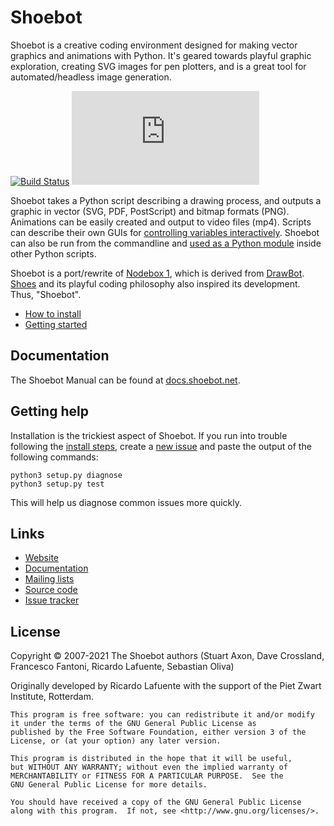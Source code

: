 # Shoebot

Shoebot is a creative coding environment designed for making vector graphics and
animations with Python. It's geared towards playful graphic exploration,
creating SVG images for pen plotters, and is a great tool for automated/headless
image generation.

[![Build Status](https://github.com/shoebot/shoebot/actions/workflows/test.yml/badge.svg)](https://github.com/shoebot/shoebot/actions/workflows/test.yml)
[![Matrix channel](https://img.shields.io/matrix/shoebot:matrix.org)](https://matrix.to/#/#shoebot:matrix.org)

Shoebot takes a Python script describing a drawing process, and outputs a
graphic in vector (SVG, PDF, PostScript) and bitmap formats (PNG). Animations
can be easily created and output to video files (mp4). Scripts can describe
their own GUIs for [controlling variables
interactively](https://docs.shoebot.net/live.html). Shoebot can also be run from
the commandline and [used as a Python
module](https://docs.shoebot.net/advanced.html#using-shoebot-as-a-python-module)
inside other Python scripts.

Shoebot is a port/rewrite of [Nodebox
1](http://nodebox.net/code/index.php/Home), which is derived from
[DrawBot](http://drawbot.com). [Shoes](http://shoesrb.com/) and its playful
coding philosophy also inspired its development. Thus, "Shoebot".   

* [How to install](http://docs.shoebot.net/en/latest/install.html)
* [Getting started](https://docs.shoebot.net/en/latest/getstarted.html)

## Documentation

The Shoebot Manual can be found at [docs.shoebot.net](https://docs.shoebot.net/).

## Getting help

Installation is the trickiest aspect of Shoebot. If you run into trouble
following the [install steps](https://docs.shoebot.net/install.html), create a
[new issue](https://github.com/shoebot/shoebot/issues/new) and paste the output
of the following commands:

    python3 setup.py diagnose
    python3 setup.py test

This will help us diagnose common issues more quickly.


Links
-----

  * [Website](http://shoebot.net)
  * [Documentation](http://shoebot.readthedocs.org)
  * [Mailing lists](http://tinkerhouse.net/shoebot/devel)
  * [Source code](http://github.com/shoebot/shoebot)
  * [Issue tracker](http://github.com/shoebot/shoebot/issues)


License
-------

Copyright &copy; 2007-2021 The Shoebot authors (Stuart Axon, Dave Crossland,
Francesco Fantoni, Ricardo Lafuente, Sebastian Oliva)

Originally developed by Ricardo Lafuente with the support of the Piet Zwart
Institute, Rotterdam.

    This program is free software: you can redistribute it and/or modify
    it under the terms of the GNU General Public License as
    published by the Free Software Foundation, either version 3 of the
    License, or (at your option) any later version.

    This program is distributed in the hope that it will be useful,
    but WITHOUT ANY WARRANTY; without even the implied warranty of
    MERCHANTABILITY or FITNESS FOR A PARTICULAR PURPOSE.  See the
    GNU General Public License for more details.

    You should have received a copy of the GNU General Public License
    along with this program.  If not, see <http://www.gnu.org/licenses/>.
